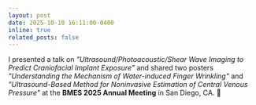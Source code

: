```yaml
---
layout: post
date: 2025-10-10 16:11:00-0400
inline: true
related_posts: false
---
```


I presented a talk on <i>"Ultrasound/Photoacoustic/Shear Wave Imaging to Predict Craniofacial Implant Exposure"</i> and shared two posters <i>"Understanding the Mechanism of Water-induced Finger Wrinkling"</i> and <i>"Ultrasound-Based Method for Noninvasive Estimation of Central Venous Pressure"</i> at the <b>BMES 2025 Annual Meeting</b> in San Diego, CA. :palm_tree:
